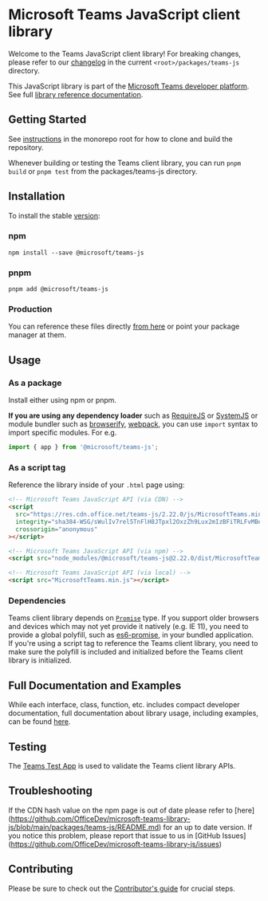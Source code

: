 # Microsoft Teams JavaScript client library

Welcome to the Teams JavaScript client library! For breaking changes, please refer to our [changelog](./CHANGELOG.md) in the current `<root>/packages/teams-js` directory.

This JavaScript library is part of the [Microsoft Teams developer platform](https://learn.microsoft.com/microsoftteams/platform/). See full [library reference documentation](https://learn.microsoft.com/javascript/api/overview/msteams-client?view=msteams-client-js-latest).

## Getting Started

See [instructions](../../README.md#Getting-Started) in the monorepo root for how to clone and build the repository.

Whenever building or testing the Teams client library, you can run `pnpm build` or `pnpm test` from the packages/teams-js directory.

## Installation

To install the stable [version](https://learn.microsoft.com/javascript/api/overview/msteams-client?view=msteams-client-js-latest):

### npm

`npm install --save @microsoft/teams-js`

### pnpm

`pnpm add @microsoft/teams-js`

### Production

You can reference these files directly [from here](https://res.cdn.office.net/teams-js/2.22.0/js/MicrosoftTeams.min.js) or point your package manager at them.

## Usage

### As a package

Install either using npm or pnpm.

**If you are using any dependency loader** such as [RequireJS](http://requirejs.org/) or [SystemJS](https://github.com/systemjs/systemjs) or module bundler such as [browserify](http://browserify.org/), [webpack](https://webpack.github.io/), you can use `import` syntax to import specific modules. For e.g.

```typescript
import { app } from '@microsoft/teams-js';
```

### As a script tag

Reference the library inside of your `.html` page using:

```html
<!-- Microsoft Teams JavaScript API (via CDN) -->
<script
  src="https://res.cdn.office.net/teams-js/2.22.0/js/MicrosoftTeams.min.js"
  integrity="sha384-WSG/sWulIv7rel5TnFlH8JTpxl2OxzZh9Lux2mIzBFiTRLFvMBeFv9VURu/3vQdx"
  crossorigin="anonymous"
></script>

<!-- Microsoft Teams JavaScript API (via npm) -->
<script src="node_modules/@microsoft/teams-js@2.22.0/dist/MicrosoftTeams.min.js"></script>

<!-- Microsoft Teams JavaScript API (via local) -->
<script src="MicrosoftTeams.min.js"></script>
```

### Dependencies

Teams client library depends on [`Promise`](https://developer.mozilla.org/en-US/docs/Web/JavaScript/Reference/Global_Objects/Promise) type. If you support older browsers and devices which may not yet provide it natively (e.g. IE 11), you need to provide a global polyfill, such as [es6-promise](https://www.npmjs.com/package/es6-promise), in your bundled application. If you're using a script tag to reference the Teams client library, you need to make sure the polyfill is included and initialized before the Teams client library is initialized.

## Full Documentation and Examples

While each interface, class, function, etc. includes compact developer documentation, full documentation about library usage, including examples, can be found [here](https://learn.microsoft.com/en-us/javascript/api/overview/msteams-client?view=msteams-client-js-latest).

## Testing

The [Teams Test App](https://aka.ms/teams-test-app) is used to validate the Teams client library APIs.

## Troubleshooting

If the CDN hash value on the npm page is out of date please refer to [here] (https://github.com/OfficeDev/microsoft-teams-library-js/blob/main/packages/teams-js/README.md) for an up to date version. If you notice this problem, please report that issue to us in [GitHub Issues] (https://github.com/OfficeDev/microsoft-teams-library-js/issues)

## Contributing

Please be sure to check out the [Contributor's guide](../../CONTRIBUTING.md) for crucial steps.
